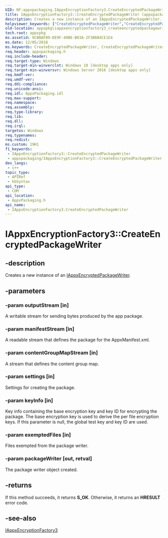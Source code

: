 ```yaml
---
UID: NF:appxpackaging.IAppxEncryptionFactory3.CreateEncryptedPackageWriter
title: IAppxEncryptionFactory3::CreateEncryptedPackageWriter (appxpackaging.h)
description: Creates a new instance of an IAppxEncryptedPackageWriter.
helpviewer_keywords: ["CreateEncryptedPackageWriter","CreateEncryptedPackageWriter method [App packaging and management]","CreateEncryptedPackageWriter method [App packaging and management]","IAppxEncryptionFactory3 interface","IAppxEncryptionFactory3 interface [App packaging and management]","CreateEncryptedPackageWriter method","IAppxEncryptionFactory3.CreateEncryptedPackageWriter","IAppxEncryptionFactory3::CreateEncryptedPackageWriter","appxpackaging/IAppxEncryptionFactory3::CreateEncryptedPackageWriter","appxpkg.iappxencryptionfactory3_createencryptedpackagewriter"]
old-location: appxpkg\iappxencryptionfactory3_createencryptedpackagewriter.htm
tech.root: appxpkg
ms.assetid: 9CBBAF89-DE9F-49B6-B03A-2F3B6B4CE1E4
ms.date: 12/05/2018
ms.keywords: CreateEncryptedPackageWriter, CreateEncryptedPackageWriter method [App packaging and management], CreateEncryptedPackageWriter method [App packaging and management],IAppxEncryptionFactory3 interface, IAppxEncryptionFactory3 interface [App packaging and management],CreateEncryptedPackageWriter method, IAppxEncryptionFactory3.CreateEncryptedPackageWriter, IAppxEncryptionFactory3::CreateEncryptedPackageWriter, appxpackaging/IAppxEncryptionFactory3::CreateEncryptedPackageWriter, appxpkg.iappxencryptionfactory3_createencryptedpackagewriter
req.header: appxpackaging.h
req.include-header: 
req.target-type: Windows
req.target-min-winverclnt: Windows 10 [desktop apps only]
req.target-min-winversvr: Windows Server 2016 [desktop apps only]
req.kmdf-ver: 
req.umdf-ver: 
req.ddi-compliance: 
req.unicode-ansi: 
req.idl: AppxPackaging.idl
req.max-support: 
req.namespace: 
req.assembly: 
req.type-library: 
req.lib: 
req.dll: 
req.irql: 
targetos: Windows
req.typenames: 
req.redist: 
ms.custom: 19H1
f1_keywords:
 - IAppxEncryptionFactory3::CreateEncryptedPackageWriter
 - appxpackaging/IAppxEncryptionFactory3::CreateEncryptedPackageWriter
dev_langs:
 - c++
topic_type:
 - APIRef
 - kbSyntax
api_type:
 - COM
api_location:
 - AppxPackaging.h
api_name:
 - IAppxEncryptionFactory3.CreateEncryptedPackageWriter
---
```


# IAppxEncryptionFactory3::CreateEncryptedPackageWriter


## -description

Creates a new instance of an <a href="/windows/desktop/api/appxpackaging/nn-appxpackaging-iappxencryptedpackagewriter">IAppxEncryptedPackageWriter</a>.

## -parameters

### -param outputStream [in]

A writable stream for sending bytes produced by the app package.

### -param manifestStream [in]

A readable stream that defines the package for the  AppxManifest.xml.

### -param contentGroupMapStream [in]

A stream that defines the content group map.

### -param settings [in]

Settings for creating the package.

### -param keyInfo [in]

Key info containing the base encryption key and key ID for encrypting the package. The base encryption key is used to derive the per file encryption keys. If this parameter is null, the global test key and key ID are used.

### -param exemptedFiles [in]

Files exempted from the package writer.

### -param packageWriter [out, retval]

The package writer object created.

## -returns

If this method succeeds, it returns <b>S_OK</b>. Otherwise, it returns an <b>HRESULT</b> error code.

## -see-also

<a href="/windows/desktop/api/appxpackaging/nn-appxpackaging-iappxencryptionfactory3">IAppxEncryptionFactory3</a>